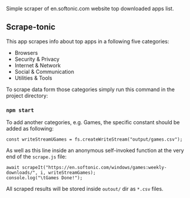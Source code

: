 Simple scraper of en.softonic.com website top downloaded apps list.

## Scrape-tonic

This app scrapes info about top apps in a following five categories:
* Browsers
* Security & Privacy
* Internet & Network
* Social & Communication
* Utilities & Tools

To scrape data form those categories simply run this command in the project directory:

### `npm start`

To add another categories, e.g. Games, the specific constant should be added as following:

```
const writeStreamUGames = fs.createWriteStream("output/games.csv");
```

As well as this line inside an anonymous self-invoked function at the very end of the `scrape.js` file:

```
await scrapeIt("https://en.softonic.com/windows/games:weekly-downloads/", i, writeStreamGames); 
console.log("\tGames Done!");
```

All scraped results will be stored inside `outout/` dir as `*.csv` files.